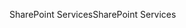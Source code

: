<span data-ttu-id="1dd2c-101">SharePoint Services</span><span class="sxs-lookup"><span data-stu-id="1dd2c-101">SharePoint Services</span></span>